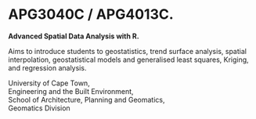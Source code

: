 # APG3040C / APG4013C.  
**Advanced Spatial Data Analysis with R.**

Aims to introduce students to geostatistics, trend surface analysis, spatial interpolation, geostatistical models and generalised least squares, Kriging, and regression analysis.

University of Cape Town,  
Engineering and the Built Environment,  
School of Architecture, Planning and Geomatics,  
Geomatics Division
